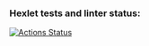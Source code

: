 ### Hexlet tests and linter status:
[![Actions Status](https://github.com/Fominochek/data-analytics-project-100/actions/workflows/hexlet-check.yml/badge.svg)](https://github.com/Fominochek/data-analytics-project-100/actions)